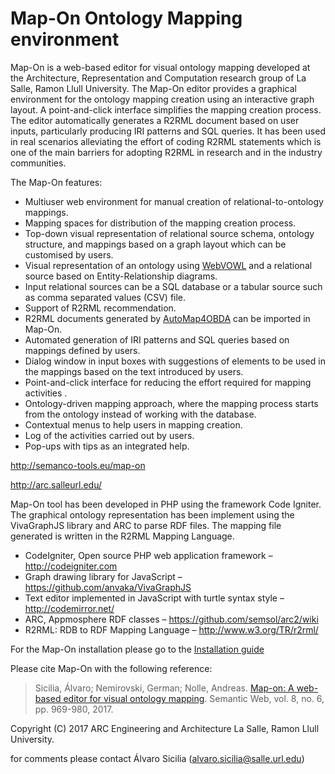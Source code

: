 # Map-On Ontology Mapping environment
Map-On is a web-based editor for visual ontology mapping developed at the Architecture, Representation and Computation research group of La Salle, Ramon Llull University. The Map-On editor provides a graphical environment for the ontology mapping creation using an interactive graph layout. A point-and-click interface simplifies the mapping creation process. The editor automatically generates a R2RML document based on user inputs, particularly producing IRI patterns and SQL queries. It has been used in real scenarios alleviating the effort of coding R2RML statements which is one of the main barriers for adopting R2RML in research and in the industry communities.

The Map-On features:
-	Multiuser web environment for manual creation of relational-to-ontology mappings.
-	Mapping spaces for distribution of the mapping creation process.
-	Top-down visual representation of relational source schema, ontology structure, and mappings based on a graph layout which can be customised by users.
-	Visual representation of an ontology using [WebVOWL](https://github.com/VisualDataWeb/WebVOWL) and a relational source based on Entity-Relationship diagrams.
-	Input relational sources can be a SQL database or a tabular source such as comma separated values (CSV) file.
-	Support of R2RML recommendation. 
-	R2RML documents generated by [AutoMap4OBDA](https://github.com/arc-lasalle/AutoMap4OBDA) can be imported in Map-On. 
-	Automated generation of IRI patterns and SQL queries based on mappings defined by users.
-	Dialog window in input boxes with suggestions of elements to be used in the mappings based on the text introduced by users.
-	Point-and-click interface for reducing the effort required for mapping activities .
-	Ontology-driven mapping approach, where the mapping process starts from the ontology instead of working with the database.
-	Contextual menus to help users in mapping creation.
-	Log of the activities carried out by users.
-	Pop-ups with tips as an integrated help.

http://semanco-tools.eu/map-on

http://arc.salleurl.edu/

Map-On tool has been developed in PHP using the framework Code Igniter. The graphical ontology representation has been implement using the VivaGraphJS library and ARC to parse RDF files. The mapping file generated is written in the R2RML Mapping Language.

- CodeIgniter, Open source PHP web application framework – http://codeigniter.com
- Graph drawing library for JavaScript – https://github.com/anvaka/VivaGraphJS
- Text editor implemented in JavaScript with turtle syntax style – http://codemirror.net/
- ARC, Appmosphere RDF classes – https://github.com/semsol/arc2/wiki
- R2RML: RDB to RDF Mapping Language – http://www.w3.org/TR/r2rml/

For the Map-On installation please go to the [Installation guide](./docs/installation.md)

Please cite Map-On with the following reference:

>Sicilia, Álvaro; Nemirovski, German; Nolle, Andreas. [Map-on: A web-based editor for visual ontology mapping](http://www.semantic-web-journal.net/system/files/swj1266.pdf). Semantic Web, vol. 8, no. 6, pp. 969-980, 2017.

Copyright (C) 2017 ARC Engineering and Architecture La Salle, Ramon Llull University.
 
for comments please contact Álvaro Sicilia (alvaro.sicilia@salle.url.edu)
